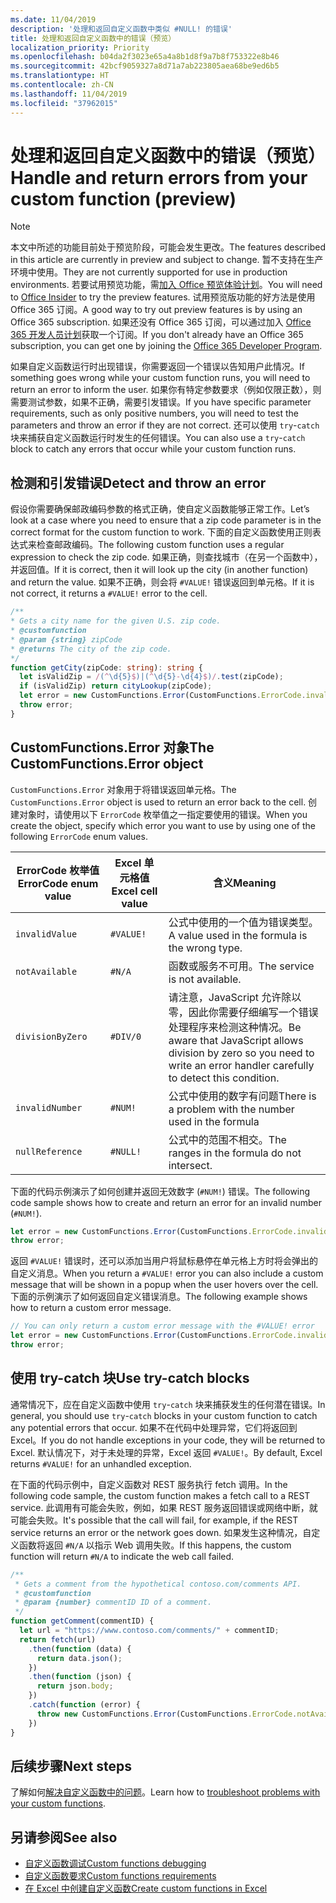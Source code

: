 ```yaml
---
ms.date: 11/04/2019
description: '处理和返回自定义函数中类似 #NULL! 的错误'
title: 处理和返回自定义函数中的错误（预览）
localization_priority: Priority
ms.openlocfilehash: b04da2f3023e65a4a8b1d8f9a7b8f753322e8b46
ms.sourcegitcommit: 42bcf9059327a8d71a7ab223805aea68be9ed6b5
ms.translationtype: HT
ms.contentlocale: zh-CN
ms.lasthandoff: 11/04/2019
ms.locfileid: "37962015"
---
```

# <a name="handle-and-return-errors-from-your-custom-function-preview"></a><span data-ttu-id="cb708-104">处理和返回自定义函数中的错误（预览）</span><span class="sxs-lookup"><span data-stu-id="cb708-104">Handle and return errors from your custom function (preview)</span></span>

> [!NOTE]
> <span data-ttu-id="cb708-105">本文中所述的功能目前处于预览阶段，可能会发生更改。</span><span class="sxs-lookup"><span data-stu-id="cb708-105">The features described in this article are currently in preview and subject to change.</span></span> <span data-ttu-id="cb708-106">暂不支持在生产环境中使用。</span><span class="sxs-lookup"><span data-stu-id="cb708-106">They are not currently supported for use in production environments.</span></span> <span data-ttu-id="cb708-107">若要试用预览功能，需[加入 Office 预览体验计划](https://insider.office.com/zh-CN/join)。</span><span class="sxs-lookup"><span data-stu-id="cb708-107">You will need to [Office Insider](https://insider.office.com/zh-CN/join) to try the preview features.</span></span>  <span data-ttu-id="cb708-108">试用预览版功能的好方法是使用 Office 365 订阅。</span><span class="sxs-lookup"><span data-stu-id="cb708-108">A good way to try out preview features is by using an Office 365 subscription.</span></span> <span data-ttu-id="cb708-109">如果还没有 Office 365 订阅，可以通过加入 [Office 365 开发人员计划](https://developer.microsoft.com/office/dev-program)获取一个订阅。</span><span class="sxs-lookup"><span data-stu-id="cb708-109">If you don't already have an Office 365 subscription, you can get one by joining the [Office 365 Developer Program](https://developer.microsoft.com/office/dev-program).</span></span>

<span data-ttu-id="cb708-110">如果自定义函数运行时出现错误，你需要返回一个错误以告知用户此情况。</span><span class="sxs-lookup"><span data-stu-id="cb708-110">If something goes wrong while your custom function runs, you will need to return an error to inform the user.</span></span> <span data-ttu-id="cb708-111">如果你有特定参数要求（例如仅限正数），则需要测试参数，如果不正确，需要引发错误。</span><span class="sxs-lookup"><span data-stu-id="cb708-111">If you have specific parameter requirements, such as only positive numbers, you will need to test the parameters and throw an error if they are not correct.</span></span> <span data-ttu-id="cb708-112">还可以使用 `try`-`catch` 块来捕获自定义函数运行时发生的任何错误。</span><span class="sxs-lookup"><span data-stu-id="cb708-112">You can also use a `try`-`catch` block to catch any errors that occur while your custom function runs.</span></span>

## <a name="detect-and-throw-an-error"></a><span data-ttu-id="cb708-113">检测和引发错误</span><span class="sxs-lookup"><span data-stu-id="cb708-113">Detect and throw an error</span></span>

<span data-ttu-id="cb708-114">假设你需要确保邮政编码参数的格式正确，使自定义函数能够正常工作。</span><span class="sxs-lookup"><span data-stu-id="cb708-114">Let’s look at a case where you need to ensure that a zip code parameter is in the correct format for the custom function to work.</span></span> <span data-ttu-id="cb708-115">下面的自定义函数使用正则表达式来检查邮政编码。</span><span class="sxs-lookup"><span data-stu-id="cb708-115">The following custom function uses a regular expression to check the zip code.</span></span> <span data-ttu-id="cb708-116">如果正确，则查找城市（在另一个函数中），并返回值。</span><span class="sxs-lookup"><span data-stu-id="cb708-116">If it is correct, then it will look up the city (in another function) and return the value.</span></span> <span data-ttu-id="cb708-117">如果不正确，则会将 `#VALUE!` 错误返回到单元格。</span><span class="sxs-lookup"><span data-stu-id="cb708-117">If it is not correct, it returns a `#VALUE!` error to the cell.</span></span>

```typescript
/**
* Gets a city name for the given U.S. zip code.
* @customfunction
* @param {string} zipCode
* @returns The city of the zip code.
*/
function getCity(zipCode: string): string {
  let isValidZip = /(^\d{5}$)|(^\d{5}-\d{4}$)/.test(zipCode);
  if (isValidZip) return cityLookup(zipCode);
  let error = new CustomFunctions.Error(CustomFunctions.ErrorCode.invalidValue, "Please provide a valid U.S. zip code.");
  throw error;
}
```

## <a name="the-customfunctionserror-object"></a><span data-ttu-id="cb708-118">CustomFunctions.Error 对象</span><span class="sxs-lookup"><span data-stu-id="cb708-118">The CustomFunctions.Error object</span></span>

<span data-ttu-id="cb708-119">`CustomFunctions.Error` 对象用于将错误返回单元格。</span><span class="sxs-lookup"><span data-stu-id="cb708-119">The `CustomFunctions.Error` object is used to return an error back to the cell.</span></span> <span data-ttu-id="cb708-120">创建对象时，请使用以下 `ErrorCode` 枚举值之一指定要使用的错误。</span><span class="sxs-lookup"><span data-stu-id="cb708-120">When you create the object, specify which error you want to use by using one of the following `ErrorCode` enum values.</span></span>


|<span data-ttu-id="cb708-121">ErrorCode 枚举值</span><span class="sxs-lookup"><span data-stu-id="cb708-121">ErrorCode enum value</span></span>  |<span data-ttu-id="cb708-122">Excel 单元格值</span><span class="sxs-lookup"><span data-stu-id="cb708-122">Excel cell value</span></span>  |<span data-ttu-id="cb708-123">含义</span><span class="sxs-lookup"><span data-stu-id="cb708-123">Meaning</span></span>  |
|---------------|---------|---------|
|`invalidValue`   | `#VALUE!` | <span data-ttu-id="cb708-124">公式中使用的一个值为错误类型。</span><span class="sxs-lookup"><span data-stu-id="cb708-124">A value used in the formula is the wrong type.</span></span> |
|`notAvailable`   | `#N/A`    | <span data-ttu-id="cb708-125">函数或服务不可用。</span><span class="sxs-lookup"><span data-stu-id="cb708-125">The service is not available.</span></span> |
|`divisionByZero` | `#DIV/0`  | <span data-ttu-id="cb708-126">请注意，JavaScript 允许除以零，因此你需要仔细编写一个错误处理程序来检测这种情况。</span><span class="sxs-lookup"><span data-stu-id="cb708-126">Be aware that JavaScript allows division by zero so you need to write an error handler carefully to detect this condition.</span></span> |
|`invalidNumber`  | `#NUM!`   | <span data-ttu-id="cb708-127">公式中使用的数字有问题</span><span class="sxs-lookup"><span data-stu-id="cb708-127">There is a problem with the number used in the formula</span></span> |
|`nullReference`  | `#NULL!`  | <span data-ttu-id="cb708-128">公式中的范围不相交。</span><span class="sxs-lookup"><span data-stu-id="cb708-128">The ranges in the formula do not intersect.</span></span> |

<span data-ttu-id="cb708-129">下面的代码示例演示了如何创建并返回无效数字 (`#NUM!`) 错误。</span><span class="sxs-lookup"><span data-stu-id="cb708-129">The following code sample shows how to create and return an error for an invalid number (`#NUM!`).</span></span>

```typescript
let error = new CustomFunctions.Error(CustomFunctions.ErrorCode.invalidNumber);
throw error;
```

<span data-ttu-id="cb708-130">返回 `#VALUE!` 错误时，还可以添加当用户将鼠标悬停在单元格上方时将会弹出的自定义消息。</span><span class="sxs-lookup"><span data-stu-id="cb708-130">When you return a `#VALUE!` error you can also include a custom message that will be shown in a popup when the user hovers over the cell.</span></span> <span data-ttu-id="cb708-131">下面的示例演示了如何返回自定义错误消息。</span><span class="sxs-lookup"><span data-stu-id="cb708-131">The following example shows how to return a custom error message.</span></span>

```typescript
// You can only return a custom error message with the #VALUE! error
let error = new CustomFunctions.Error(CustomFunctions.ErrorCode.invalidValue, “The parameter can only contain lowercase characters.”);
throw error;
```

## <a name="use-try-catch-blocks"></a><span data-ttu-id="cb708-132">使用 try-catch 块</span><span class="sxs-lookup"><span data-stu-id="cb708-132">Use try-catch blocks</span></span>

<span data-ttu-id="cb708-133">通常情况下，应在自定义函数中使用 `try`-`catch` 块来捕获发生的任何潜在错误。</span><span class="sxs-lookup"><span data-stu-id="cb708-133">In general, you should use `try`-`catch` blocks in your custom function to catch any potential errors that occur.</span></span> <span data-ttu-id="cb708-134">如果不在代码中处理异常，它们将返回到 Excel。</span><span class="sxs-lookup"><span data-stu-id="cb708-134">If you do not handle exceptions in your code, they will be returned to Excel.</span></span> <span data-ttu-id="cb708-135">默认情况下，对于未处理的异常，Excel 返回 `#VALUE!`。</span><span class="sxs-lookup"><span data-stu-id="cb708-135">By default, Excel returns `#VALUE!` for an unhandled exception.</span></span>

<span data-ttu-id="cb708-136">在下面的代码示例中，自定义函数对 REST 服务执行 fetch 调用。</span><span class="sxs-lookup"><span data-stu-id="cb708-136">In the following code sample, the custom function makes a fetch call to a REST service.</span></span> <span data-ttu-id="cb708-137">此调用有可能会失败，例如，如果 REST 服务返回错误或网络中断，就可能会失败。</span><span class="sxs-lookup"><span data-stu-id="cb708-137">It's possible that the call will fail, for example, if the REST service returns an error or the network goes down.</span></span> <span data-ttu-id="cb708-138">如果发生这种情况，自定义函数将返回 `#N/A` 以指示 Web 调用失败。</span><span class="sxs-lookup"><span data-stu-id="cb708-138">If this happens, the custom function will return `#N/A` to indicate the web call failed.</span></span>


```typescript
/**
 * Gets a comment from the hypothetical contoso.com/comments API.
 * @customfunction
 * @param {number} commentID ID of a comment.
 */
function getComment(commentID) {
  let url = "https://www.contoso.com/comments/" + commentID;
  return fetch(url)
    .then(function (data) {
      return data.json();
    })
    .then(function (json) {
      return json.body;
    })
    .catch(function (error) {
      throw new CustomFunctions.Error(CustomFunctions.ErrorCode.notAvailable);
    })
}
```

## <a name="next-steps"></a><span data-ttu-id="cb708-139">后续步骤</span><span class="sxs-lookup"><span data-stu-id="cb708-139">Next steps</span></span>

<span data-ttu-id="cb708-140">了解如何[解决自定义函数中的问题](custom-functions-troubleshooting.md)。</span><span class="sxs-lookup"><span data-stu-id="cb708-140">Learn how to [troubleshoot problems with your custom functions](custom-functions-troubleshooting.md).</span></span>

## <a name="see-also"></a><span data-ttu-id="cb708-141">另请参阅</span><span class="sxs-lookup"><span data-stu-id="cb708-141">See also</span></span>

* [<span data-ttu-id="cb708-142">自定义函数调试</span><span class="sxs-lookup"><span data-stu-id="cb708-142">Custom functions debugging</span></span>](custom-functions-debugging.md)
* [<span data-ttu-id="cb708-143">自定义函数要求</span><span class="sxs-lookup"><span data-stu-id="cb708-143">Custom functions requirements</span></span>](custom-functions-requirement-sets.md)
* [<span data-ttu-id="cb708-144">在 Excel 中创建自定义函数</span><span class="sxs-lookup"><span data-stu-id="cb708-144">Create custom functions in Excel</span></span>](custom-functions-overview.md)
